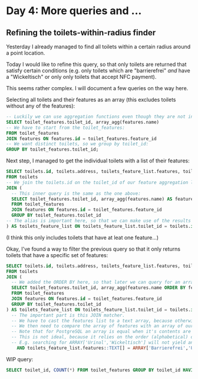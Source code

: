 # Day 4: More queries and ...

## Refining the toilets-within-radius finder

Yesterday I already managed to find all toilets within a certain radius around a point location.

Today I would like to refine this query, so that only toilets are returned that satisfy certain conditions (e.g. only toilets which are "barrierefrei" _and_ have a "Wickeltisch" or only only toilets that accept NFC payment).

This seems rather complex. I will document a few queries on the way here.

Selecting all toilets and their features as an array (this excludes toilets without any of the features):

```sql
-- Luckily we can use aggregation functions even though they are not included in the GROUP BY query:
SELECT toilet_features.toilet_id, array_agg(features.name)
-- We have to start from the toilet_features:
FROM toilet_features
JOIN features ON features.id = toilet_features.feature_id
-- We want distinct toilets, so we group by toilet_id:
GROUP BY toilet_features.toilet_id;
```

Next step, I managed to get the individual toilets with a list of their features:

```sql
SELECT toilets.id, toilets.address, toilets_feature_list.features, toilets.geometry
FROM toilets
-- We join the toilets.id on the toilet_id of our feature aggregation list (toilets_feature_list):
JOIN (
  -- This inner query is the same as the one above:
  SELECT toilet_features.toilet_id, array_agg(features.name) AS features
  FROM toilet_features
  JOIN features ON features.id = toilet_features.feature_id
  GROUP BY toilet_features.toilet_id
-- The alias is important here, so that we can make use of the results in the outer SELECT (toilets_feature_list.features):
) AS toilets_feature_list ON toilets_feature_list.toilet_id = toilets.id;
```

(I think this only includes toilets that have at leat one feature...)

Okay, I've found a way to filter the previous query so that it only returns toilets that have a specific set of features:

```sql
SELECT toilets.id, toilets.address, toilets_feature_list.features, toilets.geometry
FROM toilets
JOIN (
  -- We added the ORDER BY here, so that later we can query for an array of features that we have sorted alphabetically:
  SELECT toilet_features.toilet_id, array_agg(features.name ORDER BY features.name) AS features
  FROM toilet_features
  JOIN features ON features.id = toilet_features.feature_id
  GROUP BY toilet_features.toilet_id
) AS toilets_feature_list ON toilets_feature_list.toilet_id = toilets.id
  -- The important part is this JOIN matcher.
  -- We have to cast the features list to a text array, because otherwise PostgreSQL doesn't know what it's dealing with.
  -- We then need to compare the array of features with an array of our desired features.
  -- Note that for PostgreSQL an array is equal when it's contents are equal.
  -- This is not ideal, because it relies on the order (alphabetical) of desired features that we pass.
  -- E.g. searching for ARRAY['Urinal','Wickeltisch'] will not yield any results.
	AND toilets_feature_list.features::TEXT[] = ARRAY['Barrierefrei','Urinal','Wickeltisch'];
```

WIP query:

```sql
SELECT toilet_id, COUNT(*) FROM toilet_features GROUP BY toilet_id HAVING COUNT(*) >= 2 ORDER BY COUNT(*) DESC;
```
